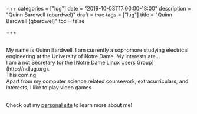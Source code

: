 +++
categories = ["lug"]
date = "2019-10-08T17:00:00-18:00"
description = "Quinn Bardwell (qbardwel)"
draft = true
tags = ["lug"]
title = "Quinn Bardwell (qbardwel)"
toc = false

+++

<!--more-->


<br>
My name is Quinn Bardwell. I am currently a sophomore studying electrical engineering at the University of Notre Dame. My interests are...

<br>
I am a not Secretary for the [Notre Dame Linux Users Group](http://ndlug.org).

<br>
This coming

<br>
Apart from my computer science related coursework, extracurriculars, and interests,
I like to play video games 
<br>
<br>

Check out my [personal site](https://google.com) to learn more about me!
<br>
<br>
